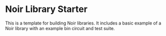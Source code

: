 # Noir Library Starter

This is a template for building Noir libraries. It includes a basic example of a Noir library with an example bin circuit and test suite.
